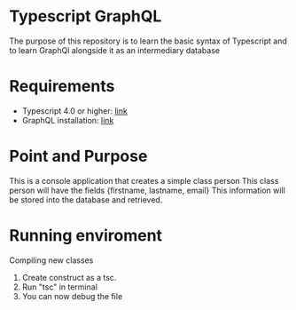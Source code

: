 # Typescript GraphQL
The purpose of this repository is to learn the basic syntax of Typescript 
and to learn GraphQl alongside it as an intermediary database

# Requirements
- Typescript 4.0 or higher: [link](https://www.typescriptlang.org/)
- GraphQL installation: [link](https://graphql.org/code/)

# Point and Purpose 
This is a console application that creates a simple class person
This class person will have the fields {firstname, lastname, email} 
This information will be stored into the database and retrieved. 

# Running enviroment
Compiling new classes
1. Create construct as a tsc.
2. Run "tsc" in terminal
3. You can now debug the file 